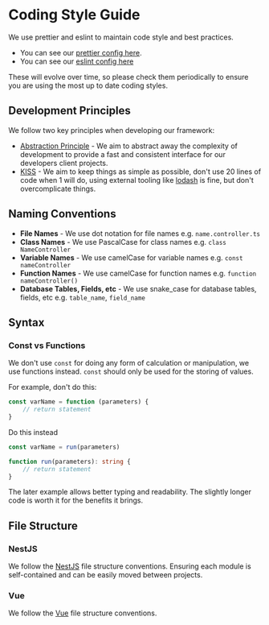 # Coding Style Guide

We use prettier and eslint to maintain code style and best practices.

-   You can see our [prettier config here](https://github.com/juicyllama-npm/dev/blob/main/.prettierrc.js).
-   You can see our [eslint config here](https://github.com/juicyllama-npm/dev/blob/main/.eslintrc.js)

These will evolve over time, so please check them periodically to ensure you are using the most up to date coding styles.

## Development Principles

We follow two key principles when developing our framework:

-   [Abstraction Principle](<https://en.wikipedia.org/wiki/Abstraction_principle_(computer_programming)>) - We aim to abstract away the complexity of development to provide a fast and consistent interface for our developers client projects.
-   [KISS](https://en.wikipedia.org/wiki/KISS_principle) - We aim to keep things as simple as possible, don't use 20 lines of code when 1 will do, using external tooling like [lodash](https://lodash.com/) is fine, but don't overcomplicate things.

## Naming Conventions

-   **File Names** - We use dot notation for file names e.g. `name.controller.ts`
-   **Class Names** - We use PascalCase for class names e.g. `class NameController`
-   **Variable Names** - We use camelCase for variable names e.g. `const nameController`
-   **Function Names** - We use camelCase for function names e.g. `function nameController()`
-   **Database Tables, Fields, etc** - We use snake_case for database tables, fields, etc e.g. `table_name`, `field_name`

## Syntax

### Const vs Functions

We don't use `const` for doing any form of calculation or manipulation, we use functions instead. `const` should only be used for the storing of values.

For example, don't do this:

```typescript
const varName = function (parameters) {
	// return statement
}
```

Do this instead

```typescript
const varName = run(parameters)

function run(parameters): string {
	// return statement
}
```

The later example allows better typing and readability. The slightly longer code is worth it for the benefits it brings.

## File Structure

### NestJS

We follow the [NestJS](https://nestjs.com/) file structure conventions. Ensuring each module is self-contained and can be easily moved between projects.

### Vue

We follow the [Vue](https://vuejs.org) file structure conventions.
